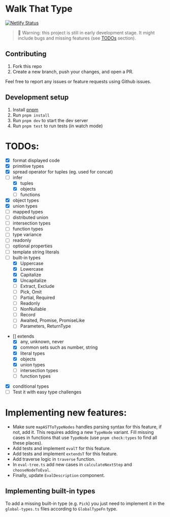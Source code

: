 # Walk That Type

[![Netlify Status](https://api.netlify.com/api/v1/badges/a9f2c2f3-0a4c-4429-949f-beb6225c7171/deploy-status)](https://app.netlify.com/sites/walk-that-type/deploys)

> 🚧 Warning: this project is still in early development stage. It might include bugs and missing features (see [TODOs](#todos) section).

## Contributing

1. Fork this repo
2. Create a new branch, push your changes, and open a PR.

Feel free to report any issues or feature requests using Github issues.

## Development setup

1. Install [pnpm](https://pnpm.js.org/en/installation)
2. Run `pnpm install`
3. Run `pnpm dev` to start the dev server
4. Run `pnpm test` to run tests (in watch mode)

# TODOs:

- [x] format displayed code
- [x] primitive types
- [x] spread operator for tuples (eg. used for concat)
- [ ] infer
  - [x] tuples
  - [x] objects
  - [ ] functions
- [x] object types
- [x] union types
- [ ] mapped types
- [ ] distributed union
- [ ] intersection types
- [ ] function types
- [ ] type variance
- [ ] readonly
- [ ] optional properties
- [ ] template string literals
- [ ] built-in types
  - [x] Uppercase
  - [x] Lowercase
  - [x] Capitalize
  - [x] Uncapitalize
  - [ ] Extract, Exclude
  - [ ] Pick, Omit
  - [ ] Partial, Required
  - [ ] Readonly
  - [ ] NonNullable
  - [ ] Record
  - [ ] Awaited, Promise, PromiseLike
  - [ ] Parameters, ReturnType
- [] extends
  - [x] any, unknown, never
  - [x] common sets such as number, string
  - [x] literal types
  - [x] objects
  - [x] union types
  - [ ] intersection types
  - [ ] function types
- [x] conditional types
- [ ] Test it with easy type challenges

# Implementing new features:

- Make sure `mapASTToTypeNodes` handles parsing syntax for this feature, if not, add it. This
  requires adding a new `TypeNode` variant. Fill missing cases in functions that use `TypeNode` (use
  `pnpm check:types` to find all these places).
- Add tests and implement `evalT` for this feature.
- Add tests and implement `extendsT` for this feature.
- Add traverse logic in `traverse` function.
- In `eval-tree.ts` add new cases in `calculateNextStep` and `chooseNodeToEval`.
- Finally, update `EvalDescription` component.

## Implementing built-in types

To add a missing built-in type (e.g. `Pick`) you just need to implement it in the `global-types.ts` files according to `GlobalTypeFn` type.
